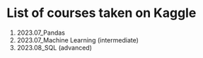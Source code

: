 # List of courses taken on Kaggle

1. 2023.07_Pandas
2. 2023.07_Machine Learning (intermediate)
3. 2023.08_SQL (advanced)
